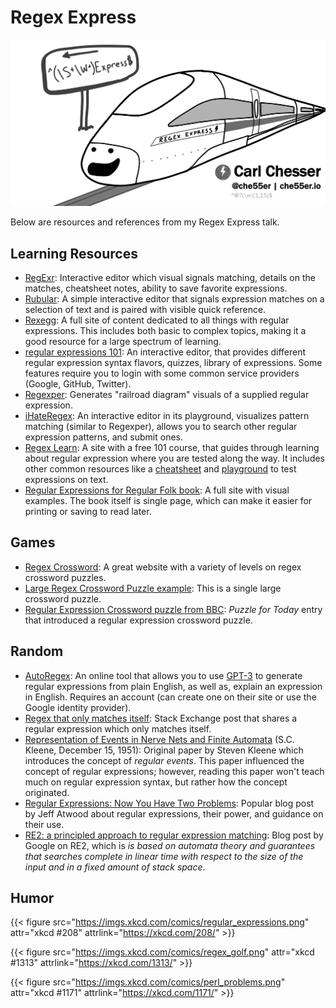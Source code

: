 # Regex Express


![](regex-express-title.png)

Below are resources and references from my Regex Express talk.

## Learning Resources

* [RegExr](https://regexr.com/): Interactive editor which visual signals matching, details on the matches, cheatsheet notes, ability to save favorite expressions.
* [Rubular](https://rubular.com/): A simple interactive editor that signals expression matches on a selection of text and is paired with visible quick reference.
* [Rexegg](https://rexegg.com/): A full site of content dedicated to all things with regular expressions. This includes both basic to complex topics, making it a good resource for a large spectrum of learning.
* [regular expressions 101](https://regex101.com/): An interactive editor, that provides different regular expression syntax flavors, quizzes, library of expressions. Some features require you to login with some common service providers (Google, GitHub, Twitter).
* [Regexper](https://regexper.com/): Generates "railroad diagram" visuals of a supplied regular expression.
* [iHateRegex](https://ihateregex.io/): An interactive editor in its playground, visualizes pattern matching (similar to Regexper), allows you to search other regular expression patterns, and submit ones.
* [Regex Learn](https://regexlearn.com/): A site with a free 101 course, that guides through learning about regular expression where you are tested along the way. It includes other common resources like a [cheatsheet](https://regexlearn.com/cheatsheet) and [playground](https://regexlearn.com/playground) to test expressions on text.
* [Regular Expressions for Regular Folk book](https://refrf.dev/): A full site with visual examples. The book itself is single page, which can make it easier for printing or saving to read later.

## Games

* [Regex Cross­word](https://regexcrossword.com/): A great website with a variety of levels on regex crossword puzzles.
* [Large Regex Crossword Puzzle example](https://jimbly.github.io/regex-crossword/): This is a single large crossword puzzle.
* [Regular Expression Crossword puzzle from BBC](https://www.bbc.co.uk/programmes/articles/5LCB3rN2dWLqsmGMy5KYtBf/puzzle-for-today): _Puzzle for Today_ entry that introduced a regular expression crossword puzzle.

## Random

* [AutoRegex](https://www.autoregex.xyz/): An online tool that allows you to use [GPT-3](https://en.wikipedia.org/wiki/GPT-3) to generate regular expressions from plain English, as well as, explain an expression in English. Requires an account (can create one on their site or use the Google identity provider).
* [Regex that only matches itself](https://codegolf.stackexchange.com/questions/28821/regex-that-only-matches-itself/31863#31863): Stack Exchange post that shares a regular expression which only matches itself.
* [Representation of Events in Nerve Nets and Finite Automata](https://www.rand.org/content/dam/rand/pubs/research_memoranda/2008/RM704.pdf) (S.C. Kleene, December 15, 1951): Original paper by Steven Kleene which introduces the concept of _regular events_. This paper influenced the concept of regular expressions; however, reading this paper won't teach much on regular expression syntax, but rather how the concept originated.
* [Regular Expressions: Now You Have Two Problems](https://blog.codinghorror.com/regular-expressions-now-you-have-two-problems/): Popular blog post by Jeff Atwood about regular expressions, their power, and guidance on their use. 
* [RE2: a principled approach to regular expression matching](https://opensource.googleblog.com/2010/03/re2-principled-approach-to-regular.html): Blog post by Google on RE2, which is _is based on automata theory and guarantees that searches complete in linear time with respect to the size of the input and in a fixed amount of stack space_.

## Humor

{{< figure src="https://imgs.xkcd.com/comics/regular_expressions.png" attr="xkcd #208" attrlink="https://xkcd.com/208/" >}}

{{< figure src="https://imgs.xkcd.com/comics/regex_golf.png" attr="xkcd #1313" attrlink="https://xkcd.com/1313/" >}}

{{< figure src="https://imgs.xkcd.com/comics/perl_problems.png" attr="xkcd #1171" attrlink="https://xkcd.com/1171/" >}}

